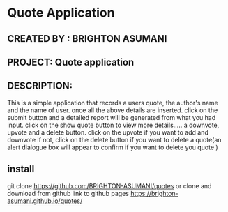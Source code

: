 # Quote Application

## CREATED BY : BRIGHTON ASUMANI


## PROJECT: Quote application


## DESCRIPTION:
This is a simple application that records a users quote, the author's name and the name of user.
once all the above details are inserted. click on the submit button and a detailed report will be generated from what you had input. click on the show quote button to view more details..... a downvote, upvote and a delete button. click on the upvote if you want to add and downvote if not, click on the delete button if you want to delete a quote(an alert dialogue box will appear to confirm if you want to delete you quote )

## install
 git clone https://github.com/BRIGHTON-ASUMANI/quotes or clone and download from github
link to github pages https://brighton-asumani.github.io/quotes/
